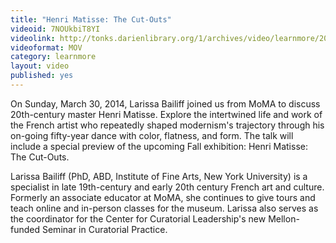 ```yaml
---
title: "Henri Matisse: The Cut-Outs"
videoid: 7NOUkbiT8YI
videolink: http://tonks.darienlibrary.org/1/archives/video/learnmore/20140330_matisse.mov
videoformat: MOV
category: learnmore
layout: video
published: yes
---
```


On Sunday, March 30, 2014, Larissa Bailiff joined us from MoMA to discuss 20th-century master Henri Matisse. Explore the intertwined life and work of the French artist who repeatedly shaped modernism's trajectory through his on-going fifty-year dance with color, flatness, and form. The talk will include a special preview of the upcoming Fall exhibition: Henri Matisse: The Cut-Outs.

Larissa Bailiff (PhD, ABD, Institute of Fine Arts, New York University) is a specialist in late 19th-century and early 20th century French art and culture. Formerly an associate educator at MoMA, she continues to give tours and teach online and in-person classes for the museum. Larissa also serves as the coordinator for the Center for Curatorial Leadership's new Mellon-funded Seminar in Curatorial Practice.